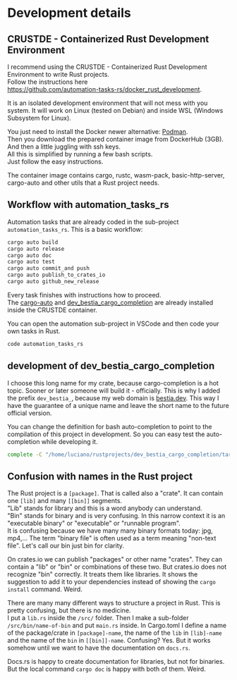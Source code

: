 # Development details

## CRUSTDE - Containerized Rust Development Environment

I recommend using the CRUSTDE - Containerized Rust Development Environment to write Rust projects.  
Follow the instructions here  
<https://github.com/automation-tasks-rs/docker_rust_development>.  

It is an isolated development environment that will not mess with you system.
It will work on Linux (tested on Debian) and inside WSL (Windows Subsystem for Linux).

You just need to install the Docker newer alternative: [Podman](https://podman.io/).  
Then you download the prepared container image from DockerHub (3GB).  
And then a little juggling with ssh keys.  
All this is simplified by running a few bash scripts.  
Just follow the easy instructions.  

The container image contains cargo, rustc, wasm-pack, basic-http-server, cargo-auto and other utils that a Rust project needs.  

## Workflow with automation_tasks_rs

Automation tasks that are already coded in the sub-project `automation_tasks_rs`. This is a basic workflow:

```bash
cargo auto build
cargo auto release
cargo auto doc
cargo auto test
cargo auto commit_and push
cargo auto publish_to_crates_io
cargo auto github_new_release
```

Every task finishes with instructions how to proceed.  
The [cargo-auto](https://github.com/automation-tasks-rs/cargo-auto) and [dev_bestia_cargo_completion](https://github.com/automation-tasks-rs/dev_bestia_cargo_completion) are already installed inside the CRUSTDE container.

You can open the automation sub-project in VSCode and then code your own tasks in Rust.

```bash
code automation_tasks_rs
```

## development of dev_bestia_cargo_completion

I choose this long name for my crate, because cargo-completion is a hot topic. Sooner or later someone will build it - officially. This is why I added the prefix `dev_bestia_`, because my web domain is [bestia.dev](https://bestia.dev). This way I have the guarantee of a unique name and leave the short name to the future official version.  

You can change the definition for bash auto-completion to point to the compilation of this project in development. So you can easy test the auto-completion while developing it.

```bash
complete -C "/home/luciano/rustprojects/dev_bestia_cargo_completion/target/debug/dev_bestia_cargo_completion" cargo
```

## Confusion with names in the Rust project

The Rust project is a `[package]`. That is called also a "crate". It can contain one `[lib]` and many `[[bin]]` segments.  
"Lib" stands for library and this is a word anybody can understand.  
"Bin" stands for binary and is very confusing. In this narrow context it is an "executable binary" or "executable" or "runnable program".  
It is confusing because we have many many binary formats today: jpg, mp4,... The term "binary file" is often used as a term meaning "non-text file".
Let's call our bin just bin for clarity.  

On crates.io we can publish "packages" or other name "crates". They can contain a "lib" or "bin" or combinations of these two. But crates.io does not recognize "bin" correctly. It treats them like libraries. It shows the suggestion to add it to your dependencies instead of showing the `cargo install` command. Weird.

There are many many different ways to structure a project in Rust. This is pretty confusing, but there is no medicine.  
I put a `lib.rs` inside the `/src/` folder. Then I make a sub-folder `/src/bin/name-of-bin` and put `main.rs` inside.
In Cargo.toml I define a name of the package/crate in `[package]-name`, the name of the `lib` in `[lib]-name` and the name of the `bin` in `[[bin]]-name`.
Confusing? Yes. But it works somehow until we want to have the documentation on `docs.rs`.

Docs.rs is happy to create documentation for libraries, but not for binaries. But the local command `cargo doc` is happy with both of them. Weird.
